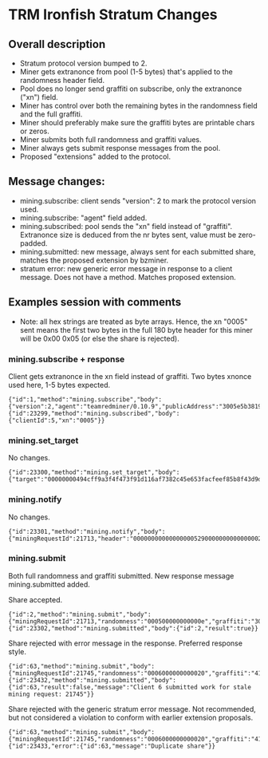 # TRM Ironfish Stratum Changes

## Overall description
- Stratum protocol version bumped to 2.
- Miner gets extranonce from pool (1-5 bytes) that's applied to the randomness header field.
- Pool does no longer send graffiti on subscribe, only the extranonce ("xn") field.
- Miner has control over both the remaining bytes in the randomness field and the full graffiti.
- Miner should preferably make sure the graffiti bytes are printable chars or zeros.
- Miner submits both full randomness and graffiti values.
- Miner always gets submit response messages from the pool.
- Proposed "extensions" added to the protocol.

## Message changes:
- mining.subscribe: client sends "version": 2 to mark the protocol version used.
- mining.subscribe: "agent" field added.
- mining.subscribed: pool sends the "xn" field instead of "graffiti". Extranonce size is deduced from the nr bytes sent, value must be zero-padded.
- mining.submitted: new message, always sent for each submitted share, matches the proposed extension by bzminer.
- stratum error: new generic error message in response to a client message. Does not have a method. Matches proposed extension.

## Examples session with comments

- Note: all hex strings are treated as byte arrays. Hence, the xn "0005" sent means the first two bytes in the full 180 byte header for this miner will be 0x00 0x05 (or else the share is rejected).

### mining.subscribe + response
Client gets extranonce in the xn field instead of graffiti. Two bytes xnonce used here, 1-5 bytes expected.
```
{"id":1,"method":"mining.subscribe","body":{"version":2,"agent":"teamredminer/0.10.9","publicAddress":"3005e5b38199c0549029dc5cc1991cb285f8de34cd4324caf9239d24c7c7af3b","name":"mytestrig"}}
{"id":23299,"method":"mining.subscribed","body":{"clientId":5,"xn":"0005"}}
```

### mining.set_target
No changes.
```
{"id":23300,"method":"mining.set_target","body":{"target":"00000000494cff9a3f4f473f91d116af7382c45e653facfeef85b8f43d9d6b64"}}
```
### mining.notify
No changes.
```
{"id":23301,"method":"mining.notify","body":{"miningRequestId":21713,"header":"000000000000000005290000000000000002a10858b9cd8a42487122291ef7d1d49fcb7d00dfe0f07104f32a497df9e8716451db067de20d12c97fe836b8040cec8c1c97ddb13b20b541c114343a22fbd0cef5c905b6fb70c80420c78fe0e71fee22b8c436ef39ab411de3c2000000000004c5971b0943007dd8a16c32e5d50eefc4805fc1a2ed3584365990a488ca86870100000000000000000000000000000000000000000000000000000000000000000000"}}
```

### mining.submit
Both full randomness and graffiti submitted. New response message mining.submitted added.

Share accepted.
```
{"id":2,"method":"mining.submit","body":{"miningRequestId":21713,"randomness":"000500000000000e","graffiti":"305a30736e583669626c4145612f6a3577763232482f7372452e514a6933366b"}}
{"id":23302,"method":"mining.submitted","body":{"id":2,"result":true}}
```

Share rejected with error message in the response. Preferred response style.
```
{"id":63,"method":"mining.submit","body":{"miningRequestId":21745,"randomness":"0006000000000020","graffiti":"4172536c6d5550435964794f384e6b68584d413162745268673943756f4d452e"}}
{"id":23432,"method":"mining.submitted","body":{"id":63,"result":false,"message":"Client 6 submitted work for stale mining request: 21745"}}
```

Share rejected with the generic stratum error message. Not recommended, but not considered a violation to conform with earlier extension proposals.
```
{"id":63,"method":"mining.submit","body":{"miningRequestId":21745,"randomness":"0006000000000020","graffiti":"4172536c6d5550435964794f384e6b68584d413162745268673943756f4d452e"}}
{"id":23433,"error":{"id":63,"message":"Duplicate share"}}
```
